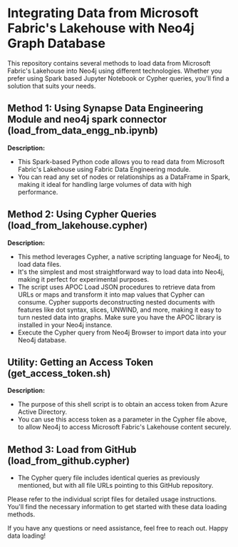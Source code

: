# Integrating Data from Microsoft Fabric's Lakehouse with Neo4j Graph Database

This repository contains several methods to load data from Microsoft Fabric's Lakehouse into Neo4j using different technologies. Whether you prefer using Spark based Jupyter Notebook or Cypher queries, you'll find a solution that suits your needs.

## Method 1: Using Synapse Data Engineering Module and neo4j spark connector (load_from_data_engg_nb.ipynb)

**Description:**
- This Spark-based Python code allows you to read data from Microsoft Fabric's Lakehouse using Fabric Data Engineering module.
- You can read any set of nodes or relationships as a DataFrame in Spark, making it ideal for handling large volumes of data with high performance.

## Method 2: Using Cypher Queries (load_from_lakehouse.cypher)

**Description:**
- This method leverages Cypher, a native scripting language for Neo4j, to load data files.
- It's the simplest and most straightforward way to load data into Neo4j, making it perfect for experimental purposes.
- The script uses APOC Load JSON procedures to retrieve data from URLs or maps and transform it into map values that Cypher can consume. Cypher supports deconstructing nested documents with features like dot syntax, slices, UNWIND, and more, making it easy to turn nested data into graphs. Make sure you have the APOC library is installed in your Neo4j instance.
- Execute the Cypher query from Neo4j Browser to import data into your Neo4j database.

## Utility: Getting an Access Token (get_access_token.sh)

**Description:**
- The purpose of this shell script is to obtain an access token from Azure Active Directory.
- You can use this access token as a parameter in the Cypher file above, to allow Neo4j to access Microsoft Fabric's Lakehouse content securely.

## Method 3: Load from GitHub (load_from_github.cypher)
- The Cypher query file includes identical queries as previously mentioned, but with all file URLs pointing to this GitHub repository.

Please refer to the individual script files for detailed usage instructions. You'll find the necessary information to get started with these data loading methods.

If you have any questions or need assistance, feel free to reach out. Happy data loading!
